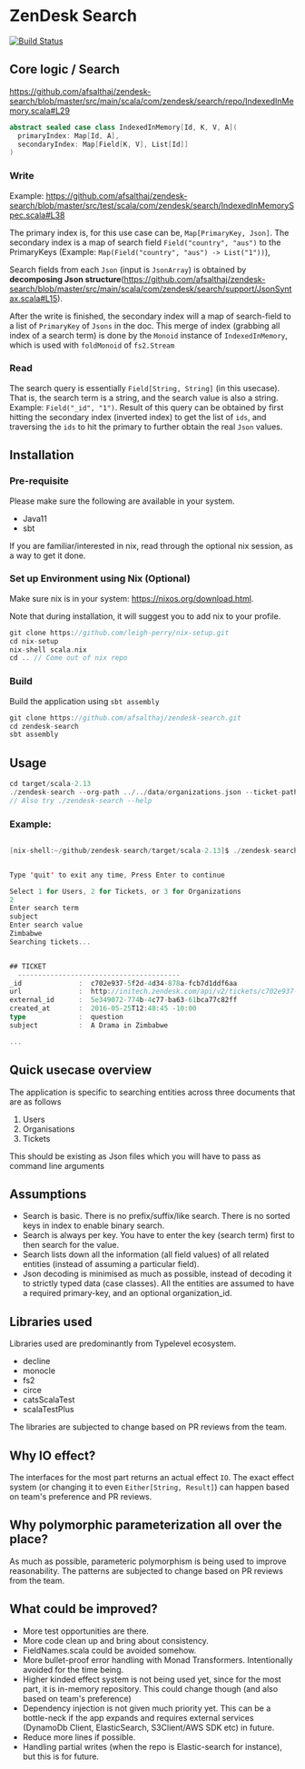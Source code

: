 # ZenDesk Search

[![Build Status](https://travis-ci.com/afsalthaj/zendesk-search.svg?branch=master)](https://travis-ci.com/afsalthaj/zendesk-search)

## Core logic / Search

https://github.com/afsalthaj/zendesk-search/blob/master/src/main/scala/com/zendesk/search/repo/IndexedInMemory.scala#L29

```scala
abstract sealed case class IndexedInMemory[Id, K, V, A](
  primaryIndex: Map[Id, A],
  secondaryIndex: Map[Field[K, V], List[Id]]
)

```

### Write

Example: https://github.com/afsalthaj/zendesk-search/blob/master/src/test/scala/com/zendesk/search/IndexedInMemorySpec.scala#L38

The primary index is, for this use case can be, `Map[PrimaryKey, Json]`.
The secondary index is a map of search field `Field("country", "aus")` to the PrimaryKeys (Example: `Map(Field("country", "aus") -> List("1"))`),

Search fields from each `Json` (input is `JsonArray`) is obtained by
**decomposing Json structure**(https://github.com/afsalthaj/zendesk-search/blob/master/src/main/scala/com/zendesk/search/support/JsonSyntax.scala#L15).

After the write is finished, the secondary index will a map of search-field to a list of `PrimaryKey` of `Jsons` in the doc.
This merge of index (grabbing all index of a search term) is done by the `Monoid` 
instance of `IndexedInMemory`, which is used with `foldMonoid` of `fs2.Stream`

### Read
The search query is essentially `Field[String, String]` (in this usecase).
That is, the search term is a string, and the search value is also a string. Example: `Field("_id", "1")`.
Result of this query can be obtained by first hitting the secondary index (inverted index) to get the list
of `ids`, and traversing the `ids` to hit the primary to further obtain the real `Json` values.


## Installation

### Pre-requisite

Please make sure the following are available in your system. 

* Java11
* sbt  

If you are familiar/interested in nix, read through the optional nix session,
as a way to get it done. 

### Set up Environment using Nix (Optional)

Make sure nix is in your system: https://nixos.org/download.html.

Note that during installation, it will suggest you to add nix to your profile.

```scala
git clone https://github.com/leigh-perry/nix-setup.git
cd nix-setup
nix-shell scala.nix
cd .. // Come out of nix repo
```

### Build

Build the application using `sbt assembly`

```scala
git clone https://github.com/afsalthaj/zendesk-search.git
cd zendesk-search
sbt assembly
```

## Usage

```scala
cd target/scala-2.13
./zendesk-search --org-path ../../data/organizations.json --ticket-path "../../data/tickets.json" --user-file "../../data/users.json"
// Also try ./zendesk-search --help
```

### Example:

```scala

[nix-shell:~/github/zendesk-search/target/scala-2.13]$ ./zendesk-search


Type 'quit' to exit any time, Press Enter to continue

Select 1 for Users, 2 for Tickets, or 3 for Organizations
2
Enter search term
subject
Enter search value
Zimbabwe
Searching tickets...


## TICKET
  ----------------------------------------
_id              :  c702e937-5f2d-4d34-878a-fcb7d1ddf6aa
url              :  http://initech.zendesk.com/api/v2/tickets/c702e937-5f2d-4d34-878a-fcb7d1ddf6aa.json
external_id      :  5e349072-774b-4c77-ba63-61bca77c82ff
created_at       :  2016-05-25T12:48:45 -10:00
type             :  question
subject          :  A Drama in Zimbabwe

...
```

## Quick usecase overview

The application is specific to searching entities across
three documents that are as follows

1) Users
2) Organisations
3) Tickets

This should be existing as Json files which you will have to pass as command line arguments
 
## Assumptions

* Search is basic. There is no prefix/suffix/like search. There is no sorted keys in index to enable binary search.
* Search is always per key. You have to enter the key (search term) first to then search for the value.
* Search lists down all the information (all field values) of all related entities (instead of assuming a particular field).
* Json decoding is minimised as much as possible, instead of decoding it to strictly typed data (case classes). All the entities
are assumed to have a required primary-key, and an optional organization_id.
 
## Libraries used

Libraries used are predominantly from Typelevel ecosystem. 

* decline     
* monocle     
* fs2         
* circe        
* catsScalaTest
* scalaTestPlus

The libraries are subjected to change based on PR reviews from the team.

## Why IO effect?

The interfaces for the most part returns an actual effect `IO`.
The exact effect system (or changing it to even `Either[String, Result]`) can happen based on team's preference and PR reviews.

## Why polymorphic parameterization all over the place?

As much as possible, parameteric polymorphism is being used to improve reasonability.
The patterns are subjected to change based on PR reviews from the team.

## What could be improved?

* More test opportunities are there.
* More code clean up and bring about consistency.
* FieldNames.scala could be avoided somehow.
* More bullet-proof error handling with Monad Transformers. Intentionally avoided for the time being.
* Higher kinded effect system is not being used yet, since for the most part, it is in-memory repository. This could change though (and also based on team's preference)
* Dependency injection is not given much priority yet. This can be a bottle-neck if the app expands and requires
external services (DynamoDb Client, ElasticSearch, S3Client/AWS SDK etc) in future.
* Reduce more lines if possible.
* Handling partial writes (when the repo is Elastic-search for instance), but this is for future.
